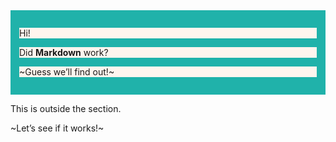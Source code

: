 <style>
.alt {
  background-color: lightseagreen;
  padding: 1em;
}
.alt p {
  background-color: seashell;
}
</style>

<section markdown="1" class="alt">

  Hi!

  Did **Markdown** work?

  ~Guess we’ll find out!~

</section>



This is outside the section.

~Let’s see if it works!~